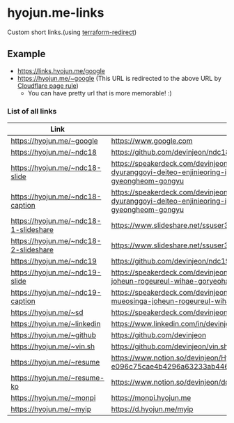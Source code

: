 # hyojun.me-links
Custom short links.(using [terraform-redirect](https://github.com/devinjeon/terraform-redirect))

## Example
* https://links.hyojun.me/google
* https://hyojun.me/~google (This URL is redirected to the above URL by [Cloudflare page rule](https://support.cloudflare.com/hc/en-us/articles/218411427-Page-Rules-Tutorial#redirects))
    * You can have pretty url that is more memorable! :)

### List of all links
| Link | URL |
| - | - |
| https://hyojun.me/~google | https://www.google.com |
| https://hyojun.me/~ndc18 | https://github.com/devinjeon/ndc18 |
| https://hyojun.me/~ndc18-slide | https://speakerdeck.com/devinjeon/ndc18-yasaengyi-ddang-dyuranggoyi-deiteo-enjinieoring-iyagi-rogeu-siseutem-gucug-gyeongheom-gongyu |
| https://hyojun.me/~ndc18-caption | https://speakerdeck.com/devinjeon/jamag-ndc18-yasaengyi-ddang-dyuranggoyi-deiteo-enjinieoring-iyagi-rogeu-siseutem-gucug-gyeongheom-gongyu |
| https://hyojun.me/~ndc18-1-slideshare | https://www.slideshare.net/ssuser380e9c/ndc18-95524337 |
| https://hyojun.me/~ndc18-2-slideshare | https://www.slideshare.net/ssuser380e9c/ndc18-2-95522893 |
| https://hyojun.me/~ndc19 | https://github.com/devinjeon/ndc19 |
| https://hyojun.me/~ndc19-slide | https://speakerdeck.com/devinjeon/ndc19-joheun-rogeuran-mueosinga-joheun-rogeureul-wihae-goryeohaeya-hal-geosdeul |
| https://hyojun.me/~ndc19-caption | https://speakerdeck.com/devinjeon/jamag-ndc19-joheun-rogeuran-mueosinga-joheun-rogeureul-wihae-goryeohaeya-hal-geosdeul |
| https://hyojun.me/~sd | https://speakerdeck.com/devinjeon |
| https://hyojun.me/~linkedin | https://www.linkedin.com/in/devinjeon/ |
| https://hyojun.me/~github | https://github.com/devinjeon |
| https://hyojun.me/~vin.sh | https://github.com/devinjeon/vin.sh |
| https://hyojun.me/~resume | https://www.notion.so/devinjeon/Hyojun-Jeon-e096c75cae4b4296a63233ab446a57ae |
| https://hyojun.me/~resume-ko | https://www.notion.so/devinjeon/dd9c03879a084c74b5a0ae179228badb |
| https://hyojun.me/~monpi | https://monpi.hyojun.me |
| https://hyojun.me/~myip | https://d.hyojun.me/myip |
